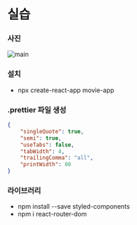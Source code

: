 # 실습

### 사진

![main](https://postfiles.pstatic.net/MjAyMDEwMDZfMjAz/MDAxNjAxOTY3OTA1NjQ0.grzc0yVD4YlcYdut79mb5d96j_YLaUOLYTRu3Y0mvXYg.-yG0P1SmdMRp8O_1ZsE5ngd9_bS7uZQfCCalBf58Z_Mg.PNG.soarskyward4/image.png?type=w580)

### 설치

-   npx create-react-app movie-app

### .prettier 파일 생성

```json
{
    "singleQuote": true,
    "semi": true,
    "useTabs": false,
    "tabWidth": 4,
    "trailingComma": "all",
    "printWidth": 80
}
```

### 라이브러리

-   npm install --save styled-components
-   npm i react-router-dom
